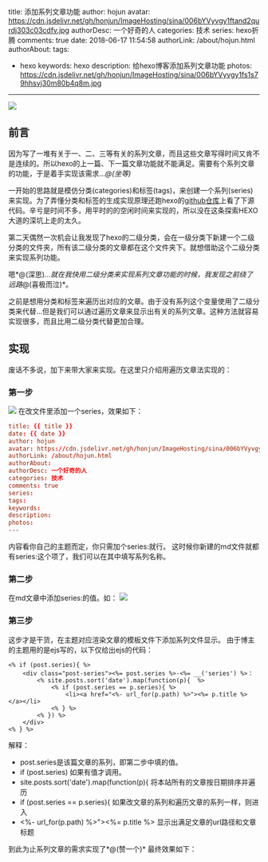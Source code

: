title: 添加系列文章功能
author: hojun
avatar: https://cdn.jsdelivr.net/gh/honjun/ImageHosting/sina/006bYVyvgy1ftand2qurdj303c03cdfv.jpg
authorDesc: 一个好奇的人
categories: 技术
series: hexo折腾
comments: true
date: 2018-06-17 11:54:58
authorLink: /about/hojun.html
authorAbout:
tags:
 - hexo
keywords: hexo
description: 给hexo博客添加系列文章功能
photos: https://cdn.jsdelivr.net/gh/honjun/ImageHosting/sina/006bYVyvgy1fs1s79hhsvj30m80b4q8m.jpg
---
![](https://cdn.jsdelivr.net/gh/honjun/ImageHosting/sina/006bYVyvgy1fs1s79hhsvj30m80b4q8m.jpg)

## 前言

因为写了一堆有关于一、二、三等有关的系列文章，而且这些文章写得时间又肯不是连续的。所以hexo的上一篇、下一篇文章功能就不能满足。需要有个系列文章的功能，于是着手实现该需求...*@(坐等)*

一开始的思路就是模仿分类(categories)和标签(tags)，来创建一个系列(series)来实现。为了弄懂分类和标签的生成实现原理还跑hexo的[github仓库](https://github.com/hexojs/hexo)上看了下源代码。辛亏是时间不多，用平时的的空闲时间来实现的，所以没在这条探索HEXO大道的深坑上走的太久。

第二天偶然一次机会让我发现了hexo的二级分类，会在一级分类下新建一个二级分类的文件夹，所有该二级分类的文章都在这个文件夹下。就想借助这个二级分类来实现系列功能。

嗯*@(深思)*...就在我快用二级分类来实现系列文章功能的时候，我发现之前绕了远路*@(喜极而泣)*。

之前是想用分类和标签来遍历出对应的文章。由于没有系列这个变量使用了二级分类来代替...但是我们可以通过遍历文章来显示出有关的系列文章。这种方法就容易实现很多，而且比用二级分类代替更加合理。

## 实现

废话不多说，加下来带大家来实现。在这里只介绍用遍历文章法实现的：

### 第一步
![](https://cdn.jsdelivr.net/gh/honjun/ImageHosting/sina/006bYVyvgy1fsl5ldivjtj3099050mx3.jpg)
在改文件里添加一个series，效果如下：
```conf
title: {{ title }}
date: {{ date }}
author: hojun
avatar: https://cdn.jsdelivr.net/gh/honjun/ImageHosting/sina/006bYVyvgy1ftand2qurdj303c03cdfv.jpg
authorLink: /about/hojun.html 
authorAbout: 
authorDesc: 一个好奇的人
categories: 技术
comments: true
series:
tags: 
keywords: 
description: 
photos: 
---
```
内容看你自己的主题而定，你只需加个series:就行。
这时候你新建的md文件就都有series:这个项了，我们可以在其中填写系列名称。

### 第二步

在md文章中添加series:的值。如：
![](https://cdn.jsdelivr.net/gh/honjun/ImageHosting/sina/006bYVyvgy1fsl5l95lbrj30k60920t9.jpg)

### 第三步

这步才是干货，在主题对应渲染文章的模板文件下添加系列文件显示。
由于博主的主题用的是ejs写的，以下仅给出ejs的代码：
```ejs
<% if (post.series){ %>
    <div class="post-series"><%= post.series %>-<%= __('series') %>：
        <% site.posts.sort('date').map(function(p){  %>
            <% if (post.series == p.series){ %>
                <li><a href="<%- url_for(p.path) %>"><%= p.title %></a></li>
            <% } %>
        <% }) %>
    </div>
<% } %>
```
解释：

 - post.series是该篇文章的系列，即第二步中填的值。
 - if (post.series) 如果有值才调用。
 - site.posts.sort('date').map(function(p){ 将本站所有的文章按日期排序并遍历
 - if (post.series == p.series){ 如果改文章的系列和遍历文章的系列一样，则进入
 - <%- url_for(p.path) %>"><%= p.title %> 显示出满足文章的url路径和文章标题

到此为止系列文章的需求实现了*@(赞一个)*
最终效果如下：